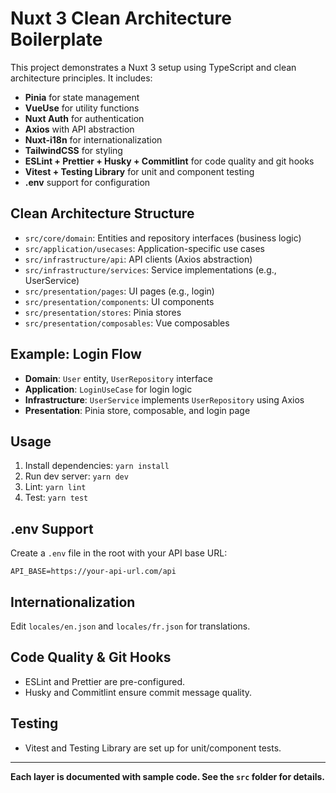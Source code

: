 # Nuxt 3 Clean Architecture Boilerplate

This project demonstrates a Nuxt 3 setup using TypeScript and clean architecture principles. It includes:

- **Pinia** for state management
- **VueUse** for utility functions
- **Nuxt Auth** for authentication
- **Axios** with API abstraction
- **Nuxt-i18n** for internationalization
- **TailwindCSS** for styling
- **ESLint + Prettier + Husky + Commitlint** for code quality and git hooks
- **Vitest + Testing Library** for unit and component testing
- **.env** support for configuration

## Clean Architecture Structure

- `src/core/domain`: Entities and repository interfaces (business logic)
- `src/application/usecases`: Application-specific use cases
- `src/infrastructure/api`: API clients (Axios abstraction)
- `src/infrastructure/services`: Service implementations (e.g., UserService)
- `src/presentation/pages`: UI pages (e.g., login)
- `src/presentation/components`: UI components
- `src/presentation/stores`: Pinia stores
- `src/presentation/composables`: Vue composables

## Example: Login Flow
- **Domain**: `User` entity, `UserRepository` interface
- **Application**: `LoginUseCase` for login logic
- **Infrastructure**: `UserService` implements `UserRepository` using Axios
- **Presentation**: Pinia store, composable, and login page

## Usage
1. Install dependencies: `yarn install`
2. Run dev server: `yarn dev`
3. Lint: `yarn lint`
4. Test: `yarn test`

## .env Support
Create a `.env` file in the root with your API base URL:
```
API_BASE=https://your-api-url.com/api
```

## Internationalization
Edit `locales/en.json` and `locales/fr.json` for translations.

## Code Quality & Git Hooks
- ESLint and Prettier are pre-configured.
- Husky and Commitlint ensure commit message quality.

## Testing
- Vitest and Testing Library are set up for unit/component tests.

---

**Each layer is documented with sample code. See the `src` folder for details.**
